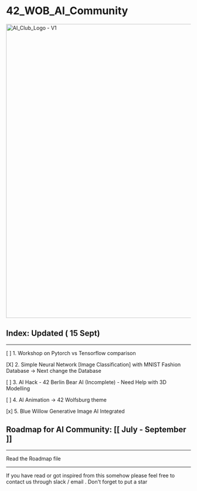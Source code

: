 # 42_WOB_AI_Community
<img src="https://github.com/mdabir1203/42_WOB_AI_Community/assets/66947064/df2f3443-f549-480f-b079-113b0154b6fc" alt="AI_Club_Logo - V1" style="width: 800px;">


## Index: Updated ( 15 Sept)
-------------------------------------------------------------------------------------------------------------------------------------------------------------------------------------------------
[ ]  1. Workshop on Pytorch vs Tensorflow comparison

[X]  2. Simple Neural Network [Image Classification] with MNIST Fashion Database -> Next change the Database

[ ]  3. AI Hack - 42 Berlin Bear AI (Incomplete) - Need Help with 3D Modelling 

[ ]  4. AI Animation -> 42 Wolfsburg theme

[x]  5. Blue Willow Generative Image AI Integrated
   
## Roadmap for AI Community: [[ July - September ]]
----------------------------------------------------------------------------------------------------------------------------------------------------------------------------------------

Read the Roadmap file

----------------------------------------------------------------------------------------------------------------------------------------------------------------------------------------
 If you have read or got inspired from this somehow please feel free to contact us through slack / email .  Don't forget to put a star 

